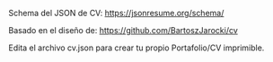 Schema del JSON de CV: https://jsonresume.org/schema/

Basado en el diseño de: https://github.com/BartoszJarocki/cv

Edita el archivo cv.json para crear tu propio Portafolio/CV imprimible.
